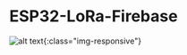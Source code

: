 # ESP32-LoRa-Firebase

![alt text](https://github.com/MelroyCaeiro/ESP32-LoRa-Firebase/blob/main/IDP%20Poster.png){:class="img-responsive"}
